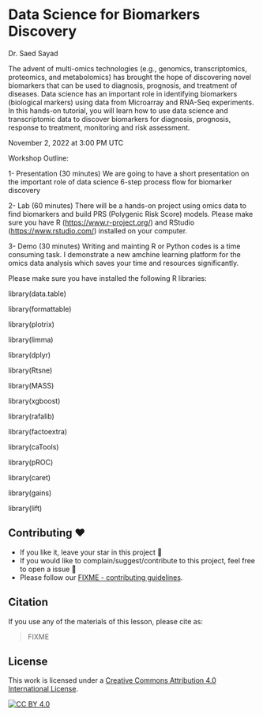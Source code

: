 # Data Science for Biomarkers Discovery

Dr. Saed Sayad

The advent of multi-omics technologies (e.g., genomics, transcriptomics, proteomics, and metabolomics) has brought the hope of discovering novel biomarkers that can be used to diagnosis, prognosis, and treatment of diseases. Data science has an important role in identifying biomarkers (biological markers) using data from Microarray and RNA-Seq experiments. In this hands-on tutorial, you will learn how to use data science and transcriptomic data to discover biomarkers for diagnosis, prognosis, response to treatment, monitoring and risk assessment.

November 2, 2022 at 3:00 PM UTC

Workshop Outline:

1- Presentation (30 minutes) 
We are going to have a short presentation on the important role of data science 6-step process flow for biomarker discovery

2- Lab (60 minutes)
There will be a hands-on project using omics data to find biomarkers and build PRS (Polygenic Risk Score) models.
Please make sure you have R (https://www.r-project.org/) and RStudio (https://www.rstudio.com/) installed on your computer.

3- Demo (30 minutes)
Writing and mainting R or Python codes is a time consuming task. I demonstrate a new amchine learning platform for the omics data analysis which saves your time and resources significantly.

Please make sure you have installed the following R libraries:

library(data.table)

library(formattable)

library(plotrix)

library(limma)

library(dplyr)

library(Rtsne)

library(MASS)

library(xgboost)

library(rafalib)

library(factoextra)

library(caTools)

library(pROC)

library(caret)

library(gains)

library(lift)


## Contributing :hearts:
- If you like it, leave your star in this project :star2:
- If you would like to complain/suggest/contribute to this project, feel free to open a issue :heart_decoration:
- Please follow our [FIXME - contributing guidelines](https://github.com/ISCB-Academy/FIXME/blob/main/CONTRIBUTING.md). 

## Citation

If you use any of the materials of this lesson, please cite as:
> FIXME

## License

This work is licensed under a
[Creative Commons Attribution 4.0 International License][cc-by].

[![CC BY 4.0][cc-by-image]][cc-by]

[cc-by]: http://creativecommons.org/licenses/by/4.0/
[cc-by-image]: https://i.creativecommons.org/l/by/4.0/88x31.png
[cc-by-shield]: https://img.shields.io/badge/License-CC%20BY%204.0-lightgrey.svg
